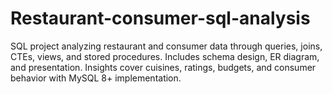 # Restaurant-consumer-sql-analysis
SQL project analyzing restaurant and consumer data through queries, joins, CTEs, views, and stored procedures. Includes schema design, ER diagram, and presentation. Insights cover cuisines, ratings, budgets, and consumer behavior with MySQL 8+ implementation.
